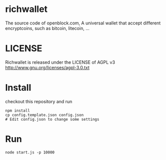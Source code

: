 richwallet
==========

The source code of openblock.com, A universal wallet that accept different encryptcoins, such as bitcoin, litecoin, ...

LICENSE
==========
Richwallet is released under the LICENSE of AGPL v3
http://www.gnu.org/licenses/agpl-3.0.txt


Install
==========

checkout this repository and run
```
npm install
cp config.template.json config.json
# Edit config.json to change some settings
```

Run
==========

```
node start.js -p 10000
```

